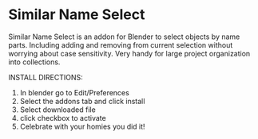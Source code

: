 # Similar Name Select
Similar Name Select is an addon for Blender to select objects by name parts. 
Including adding and removing from current selection without worrying about case sensitivity.
Very handy for large project organization into collections.

INSTALL DIRECTIONS:

1. In blender go to Edit/Preferences
2. Select the addons tab and click install
3. Select downloaded file
4. click checkbox to activate
6. Celebrate with your homies you did it!
